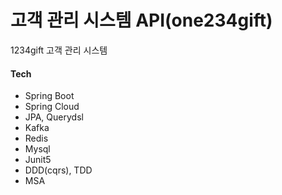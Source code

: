 # 고객 관리 시스템 API(one234gift)
1234gift 고객 관리 시스템

#### Tech
- Spring Boot
- Spring Cloud
- JPA, Querydsl
- Kafka
- Redis
- Mysql
- Junit5
- DDD(cqrs), TDD
- MSA
